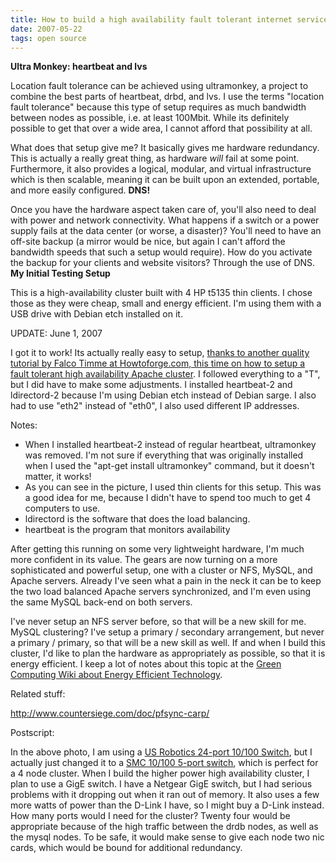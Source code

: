 ```yaml
---
title: How to build a high availability fault tolerant internet service
date: 2007-05-22
tags: open source
---
```

<b>Ultra Monkey: heartbeat and lvs</b>

Location fault tolerance can be achieved using ultramonkey, a project to combine the best parts of heartbeat, drbd, and lvs. I use the terms "location fault tolerance" because this type of setup requires as much bandwidth between nodes as possible, i.e. at least 100Mbit. While its definitely possible to get that over a wide area, I cannot afford that possibility at all.

What does that setup give me? It basically gives me hardware redundancy. This is actually a really great thing, as hardware <em>will</em> fail at some point. Furthermore, it also provides a logical, modular, and virtual infrastructure which is then scalable, meaning it can be built upon an extended, portable, and more easily configured. <b>DNS!</b>

Once you have the hardware aspect taken care of, you'll also need to deal with power and network connectivity. What happens if a switch or a power supply fails at the data center (or worse, a disaster)? You'll need to have an off-site backup (a mirror would be nice, but again I can't afford the bandwidth speeds that such a setup would require). How do you activate the backup for your clients and website visitors? Through the use of DNS. <b>My Initial Testing Setup</b>


This is a high-availability cluster built with 4 HP t5135 thin clients. I chose those as they were cheap, small and energy efficient. I'm using them with a USB drive with Debian etch installed on it.

UPDATE: June 1, 2007

I got it to work! Its actually really easy to setup, <a href="http://www.howtoforge.com/high_availability_loadbalanced_apache_cluster">thanks to another quality tutorial by Falco Timme at Howtoforge.com, this time on how to setup a fault tolerant high availability Apache cluster</a>. I followed everything to a "T", but I did have to make some adjustments. I installed heartbeat-2 and ldirectord-2 because I'm using Debian etch instead of Debian sarge. I also had to use "eth2" instead of "eth0", I also used different IP addresses.

Notes:

<ul><li>When I installed heartbeat-2 instead of regular heartbeat, ultramonkey was removed. I'm not sure if everything that was originally installed when I used the "apt-get install ultramonkey" command, but it doesn't matter, it works!</li><li>As you can see in the picture, I used thin clients for this setup. This was a good idea for me, because I didn't have to spend too much to get 4 computers to use.</li><li>ldirectord is the software that does the load balancing.</li><li>heartbeat is the program that monitors availability</li></ul>

After getting this running on some very lightweight hardware, I'm much more confident in its value. The gears are now turning on a more sophisticated and powerful setup, one with a cluster or NFS, MySQL, and Apache servers. Already I've seen what a pain in the neck it can be to keep the two load balanced Apache servers synchronized, and I'm even using the same MySQL back-end on both servers.

I've never setup an NFS server before, so that will be a new skill for me. MySQL clustering? I've setup a primary / secondary arrangement, but never a primary / primary, so that will be a new skill as well. If and when I build this cluster, I'd like to plan the hardware as appropriately as possible, so that it is energy efficient. I keep a lot of notes about this topic at the <a href="http://www.docunext.com/">Green Computing Wiki about Energy Efficient Technology</a>.

Related stuff:

<a href="http://www.countersiege.com/doc/pfsync-carp/">

http://www.countersiege.com/doc/pfsync-carp/</a>

Postscript:

In the above photo, I am using a <a href="http://www.my-tech-deals.com/blog/2007/05/15/us-robotics-24-port-10100-switch/">US Robotics 24-port 10/100 Switch</a>, but I actually just changed it to a <a href="http://www.my-tech-deals.com/blog/2007/05/19/clipart-and-a-switch/">SMC 10/100 5-port switch</a>, which is perfect for a 4 node cluster. When I build the higher power high availability cluster, I plan to use a GigE switch. I have a Netgear GigE switch, but I had serious problems with it dropping out when it ran out of memory. It also uses a few more watts of power than the D-Link I have, so I might buy a D-Link instead. How many ports would I need for the cluster? Twenty four would be appropriate because of the high traffic between the drdb nodes, as well as the mysql nodes. To be safe, it would make sense to give each node two nic cards, which would be bound for additional redundancy.

